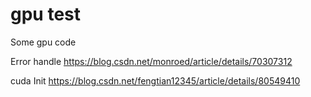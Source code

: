 # gpu test
Some gpu code

Error handle 
https://blog.csdn.net/monroed/article/details/70307312

cuda Init 
https://blog.csdn.net/fengtian12345/article/details/80549410

